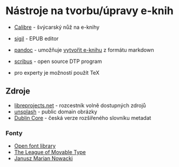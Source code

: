 # Nástroje na tvorbu/úpravy e-knih

- [Calibre](http://calibre-ebook.com/) - švýcarský nůž na e-knihy
- [sigil](http://sigil-ebook.com/) - EPUB editor
- [pandoc](http://pandoc.org/) - umožňuje [vytvořit e-knihu](http://pandoc.org/epub.html) z formátu markdown
- [scribus](http://www.scribus.net/) - open source DTP program

- pro experty je možností použít TeX


## Zdroje

- [libreprojects.net](http://libreprojects.net) - rozcestník volně dostupných zdrojů
- [unsplash](https://unsplash.com/) - public domain obrázky
- [Dublin Core](http://webserver.ics.muni.cz/dublin_core/) - česká verze rozšířeného slovníku metadat

### Fonty

- [Open font library](https://fontlibrary.org/)
- [The League of Movable Type](https://www.theleagueofmoveabletype.com/)
- [Janusz Marian Nowacki](http://jmn.pl/en)

